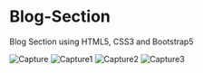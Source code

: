 # Blog-Section
Blog Section using HTML5, CSS3 and Bootstrap5


![Capture](https://github.com/lalit090799/Blog-Section/assets/126779478/29fe0132-5d78-4d53-bccb-d508bb1c77e4)
![Capture1](https://github.com/lalit090799/Blog-Section/assets/126779478/e775f7d1-e2d8-416c-9a22-c9230064b0c7)
![Capture2](https://github.com/lalit090799/Blog-Section/assets/126779478/ab3bcd6b-354e-4245-a150-23fdb1f16423)
![Capture3](https://github.com/lalit090799/Blog-Section/assets/126779478/62a7d9f2-80e3-4d63-ba06-ac4da97904ed)
